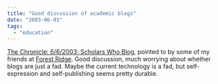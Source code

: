 ```yaml
---
title: "Good discussion of academic blogs"
date: "2003-06-03"
tags: 
  - "education"
---
```


[The Chronicle: 6/6/2003: Scholars Who Blog](http://chronicle.com/free/v49/i39/39a01401.htm "The Chronicle: 6/6/2003: Scholars Who Blog"), pointed to by some of my friends at [Forest Ridge](http://www.forestridge.org). Good discussion, much worrying about whether blogs are just a fad. Maybe the current technology is a fad, but self-expression and self-publishing seems pretty durable.
